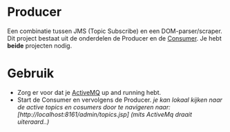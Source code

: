 # Producer
Een combinatie tussen JMS (Topic Subscribe) en een DOM-parser/scraper. Dit project bestaat uit de onderdelen de Producer en de [Consumer](www.google.nl). Je hebt **beide** projecten nodig.

# Gebruik
* Zorg er voor dat je [ActiveMQ](http://activemq.apache.org/activemq-5157-release.html) up and running hebt.
* Start de Consumer en vervolgens de Producer.
*je kan lokaal kijken naar de active topics en cosumers door te navigeren naar: [http://localhost:8161/admin/topics.jsp] (mits ActiveMq draait uiteraard..)*
